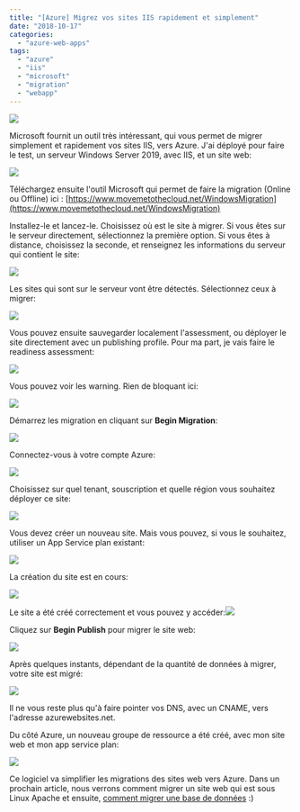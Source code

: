```yaml
---
title: "[Azure] Migrez vos sites IIS rapidement et simplement"
date: "2018-10-17"
categories: 
  - "azure-web-apps"
tags: 
  - "azure"
  - "iis"
  - "microsoft"
  - "migration"
  - "webapp"
---
```


[![](https://cloudyjourney.fr/wp-content/uploads/2018/09/WebApp_Logo.png)](https://cloudyjourney.fr/wp-content/uploads/2018/09/WebApp_Logo.png)

Microsoft fournit un outil très intéressant, qui vous permet de migrer simplement et rapidement vos sites IIS, vers Azure. J'ai déployé pour faire le test, un serveur Windows Server 2019, avec IIS, et un site web:

[![](https://cloudyjourney.fr/wp-content/uploads/2018/10/PaaSMigration01.png)](https://cloudyjourney.fr/wp-content/uploads/2018/10/PaaSMigration01.png)

Téléchargez ensuite l'outil Microsoft qui permet de faire la migration (Online ou Offline) ici : [https://www.movemetothecloud.net/WindowsMigration](https://www.movemetothecloud.net/WindowsMigration)

Installez-le et lancez-le. Choisissez où est le site à migrer. Si vous êtes sur le serveur directement, sélectionnez la première option. Si vous êtes à distance, choisissez la seconde, et renseignez les informations du serveur qui contient le site:

[![](https://cloudyjourney.fr/wp-content/uploads/2018/10/PaaSMigration02.png)](https://cloudyjourney.fr/wp-content/uploads/2018/10/PaaSMigration02.png)

Les sites qui sont sur le serveur vont être détectés. Sélectionnez ceux à migrer:

[![](https://cloudyjourney.fr/wp-content/uploads/2018/10/PaaSMigration03.png)](https://cloudyjourney.fr/wp-content/uploads/2018/10/PaaSMigration03.png)

Vous pouvez ensuite sauvegarder localement l'assessment, ou déployer le site directement avec un publishing profile. Pour ma part, je vais faire le readiness assessment:

[![](https://cloudyjourney.fr/wp-content/uploads/2018/10/PaaSMigration04.png)](https://cloudyjourney.fr/wp-content/uploads/2018/10/PaaSMigration04.png)

Vous pouvez voir les warning. Rien de bloquant ici:

[![](https://cloudyjourney.fr/wp-content/uploads/2018/10/PaaSMigration05.png)](https://cloudyjourney.fr/wp-content/uploads/2018/10/PaaSMigration05.png)

Démarrez les migration en cliquant sur **Begin Migration**:

[![](https://cloudyjourney.fr/wp-content/uploads/2018/10/PaaSMigration06.png)](https://cloudyjourney.fr/wp-content/uploads/2018/10/PaaSMigration06.png)

Connectez-vous à votre compte Azure:

[![](https://cloudyjourney.fr/wp-content/uploads/2018/10/PaaSMigration07.png)](https://cloudyjourney.fr/wp-content/uploads/2018/10/PaaSMigration07.png)

Choisissez sur quel tenant, souscription et quelle région vous souhaitez déployer ce site:

[![](https://cloudyjourney.fr/wp-content/uploads/2018/10/PaaSMigration08.png)](https://cloudyjourney.fr/wp-content/uploads/2018/10/PaaSMigration08.png)

Vous devez créer un nouveau site. Mais vous pouvez, si vous le souhaitez, utiliser un App Service plan existant:

[![](https://cloudyjourney.fr/wp-content/uploads/2018/10/PaaSMigration09.png)](https://cloudyjourney.fr/wp-content/uploads/2018/10/PaaSMigration09.png)

La création du site est en cours:

[![](https://cloudyjourney.fr/wp-content/uploads/2018/10/PaaSMigration10.png)](https://cloudyjourney.fr/wp-content/uploads/2018/10/PaaSMigration10.png)

Le site a été créé correctement et vous pouvez y accéder:[![](https://cloudyjourney.fr/wp-content/uploads/2018/10/PaaSMigration12.png)](https://cloudyjourney.fr/wp-content/uploads/2018/10/PaaSMigration12.png)

Cliquez sur **Begin Publish** pour migrer le site web:

[![](https://cloudyjourney.fr/wp-content/uploads/2018/10/PaaSMigration11.png)](https://cloudyjourney.fr/wp-content/uploads/2018/10/PaaSMigration11.png)

Après quelques instants, dépendant de la quantité de données à migrer, votre site est migré:

[![](https://cloudyjourney.fr/wp-content/uploads/2018/10/PaaSMigration13.png)](https://cloudyjourney.fr/wp-content/uploads/2018/10/PaaSMigration13.png)

Il ne vous reste plus qu'à faire pointer vos DNS, avec un CNAME, vers l'adresse azurewebsites.net.

Du côté Azure, un nouveau groupe de ressource a été créé, avec mon site web et mon app service plan:

[![](https://cloudyjourney.fr/wp-content/uploads/2018/10/PaaSMigration14.png)](https://cloudyjourney.fr/wp-content/uploads/2018/10/PaaSMigration14.png)

Ce logiciel va simplifier les migrations des sites web vers Azure. Dans un prochain article, nous verrons comment migrer un site web qui est sous Linux Apache et ensuite, [comment migrer une base de données](https://wp.me/p9yp9C-ps) :)
